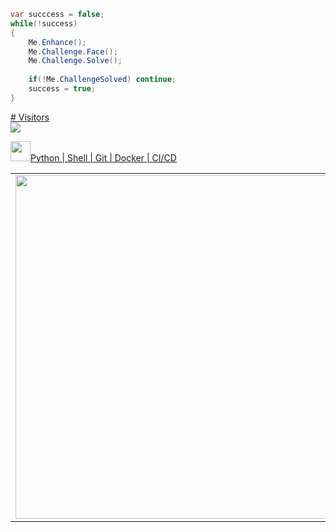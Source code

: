 ```cs
var succcess = false;
while(!success)
{
    Me.Enhance();
    Me.Challenge.Face();
    Me.Challenge.Solve();
	
    if(!Me.ChallengeSolved) continue;
    success = true;
}
```

<a href="https://profile-counter.glitch.me/kolosovpetro/count.svg"><p align="left"> # Visitors<br> <img src="https://profile-counter.glitch.me/kolosovpetro/count.svg" /></a>

<a href="https://sourcerer.io/kolosovpetro" title="code breakdown"><img src="https://sourcerer.io/assets/avatar/kolosovpetro" width="32"/>Python | Shell | Git | Docker | CI/CD</a>

<center>
  <table>
  <tr>
      <td><img width="550px" align="left" src="https://github-readme-stats.vercel.app/api?username=kolosovpetro&show_icons=true&hide_border=true&count_private=true&layout=compact" /></td>
      <td><img width="550px" align="left" src="https://github-readme-stats.vercel.app/api/top-langs/?username=kolosovpetro&hide=html&layout=compact" /></td>
  </tr>   
</table>
</center>
